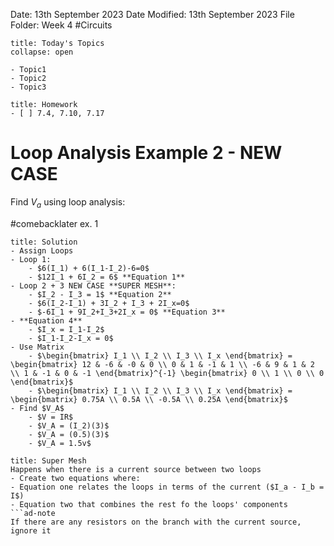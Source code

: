 Date: 13th September 2023
Date Modified: 13th September 2023
File Folder: Week 4
#Circuits

```ad-abstract
title: Today's Topics
collapse: open

- Topic1
- Topic2
- Topic3

```

```ad-note
title: Homework
- [ ] 7.4, 7.10, 7.17
```

# Loop Analysis Example 2 - NEW CASE

Find $V_a$ using loop analysis:

#comebacklater ex. 1

```ad-check
title: Solution
- Assign Loops
- Loop 1:
	- $6(I_1) + 6(I_1-I_2)-6=0$
	- $12I_1 + 6I_2 = 6$ **Equation 1**
- Loop 2 + 3 NEW CASE **SUPER MESH**:
	- $I_2 - I_3 = 1$ **Equation 2**
	- $6(I_2-I_1) + 3I_2 + I_3 + 2I_x=0$
	- $-6I_1 + 9I_2+I_3+2I_x = 0$ **Equation 3**
- **Equation 4**
	- $I_x = I_1-I_2$
	- $I_1-I_2-I_x = 0$
- Use Matrix
	- $\begin{bmatrix} I_1 \\ I_2 \\ I_3 \\ I_x \end{bmatrix} = \begin{bmatrix} 12 & -6 & -0 & 0 \\ 0 & 1 & -1 & 1 \\ -6 & 9 & 1 & 2 \\ 1 & -1 & 0 & -1 \end{bmatrix}^{-1} \begin{bmatrix} 0 \\ 1 \\ 0 \\ 0 \end{bmatrix}$
	- $\begin{bmatrix} I_1 \\ I_2 \\ I_3 \\ I_x \end{bmatrix} = \begin{bmatrix} 0.75A \\ 0.5A \\ -0.5A \\ 0.25A \end{bmatrix}$
- Find $V_A$
	- $V = IR$
	- $V_A = (I_2)(3)$
	- $V_A = (0.5)(3)$
	- $V_A = 1.5v$
```


```ad-important
title: Super Mesh
Happens when there is a current source between two loops
- Create two equations where:
- Equation one relates the loops in terms of the current ($I_a - I_b = I$)
- Equation two that combines the rest fo the loops' components
```ad-note
If there are any resistors on the branch with the current source, ignore it
```

